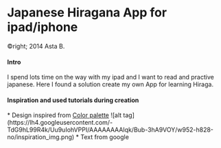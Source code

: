 <h1>Japanese Hiragana App for ipad/iphone</h1>
&copyright; 2014 Asta B.

<h4>Intro</h4>
I spend lots time on the way with my ipad and I want to read and practive japanese.
Here I found a solution create my own App for learning Hiraga.
<h4>Inspiration and used tutorials during creation </h4>
* Design inspired from <a href="http://www.degraeve.com/color-palette/index.php" >Color palette</a> 
![alt tag](https://lh4.googleusercontent.com/-TdG9hL99R4k/Uu9uIohVPPI/AAAAAAAAIqk/Bub-3hA9VOY/w952-h828-no/inspiration_img.png)
* Text from google

